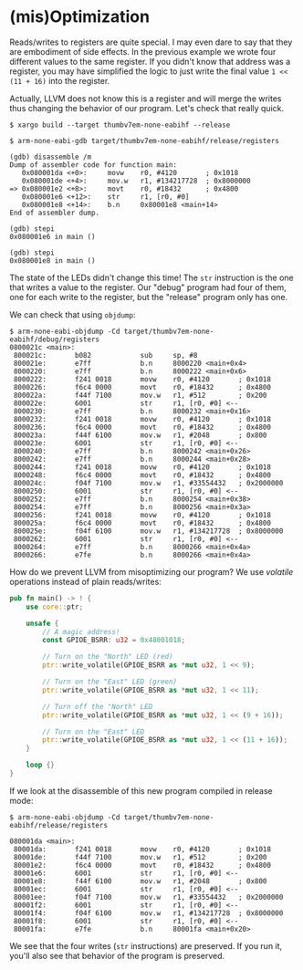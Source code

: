# (mis)Optimization

Reads/writes to registers are quite special. I may even dare to say that they
are embodiment of side effects. In the previous example we wrote four different
values to the same register. If you didn't know that address was a register, you
may have simplified the logic to just write the final value `1 << (11 + 16)`
into the register.

Actually, LLVM does not know this is a register and will merge the writes thus
changing the behavior of our program. Let's check that really quick.

```
$ xargo build --target thumbv7em-none-eabihf --release

$ arm-none-eabi-gdb target/thumbv7em-none-eabihf/release/registers

(gdb) disassemble /m
Dump of assembler code for function main:
   0x080001da <+0>:     movw    r0, #4120       ; 0x1018
   0x080001de <+4>:     mov.w   r1, #134217728  ; 0x8000000
=> 0x080001e2 <+8>:     movt    r0, #18432      ; 0x4800
   0x080001e6 <+12>:    str     r1, [r0, #0]
   0x080001e8 <+14>:    b.n     0x80001e8 <main+14>
End of assembler dump.

(gdb) stepi
0x080001e6 in main ()

(gdb) stepi
0x080001e8 in main ()
```

The state of the LEDs didn't change this time! The `str` instruction is the one
that writes a value to the register. Our "debug" program had four of them, one
for each write to the register, but the "release" program only has one.

We can check that using `objdump`:

```
$ arm-none-eabi-objdump -Cd target/thumbv7em-none-eabihf/debug/registers
0800021c <main>:
 800021c:       b082            sub     sp, #8
 800021e:       e7ff            b.n     8000220 <main+0x4>
 8000220:       e7ff            b.n     8000222 <main+0x6>
 8000222:       f241 0018       movw    r0, #4120       ; 0x1018
 8000226:       f6c4 0000       movt    r0, #18432      ; 0x4800
 800022a:       f44f 7100       mov.w   r1, #512        ; 0x200
 800022e:       6001            str     r1, [r0, #0] <--
 8000230:       e7ff            b.n     8000232 <main+0x16>
 8000232:       f241 0018       movw    r0, #4120       ; 0x1018
 8000236:       f6c4 0000       movt    r0, #18432      ; 0x4800
 800023a:       f44f 6100       mov.w   r1, #2048       ; 0x800
 800023e:       6001            str     r1, [r0, #0] <--
 8000240:       e7ff            b.n     8000242 <main+0x26>
 8000242:       e7ff            b.n     8000244 <main+0x28>
 8000244:       f241 0018       movw    r0, #4120       ; 0x1018
 8000248:       f6c4 0000       movt    r0, #18432      ; 0x4800
 800024c:       f04f 7100       mov.w   r1, #33554432   ; 0x2000000
 8000250:       6001            str     r1, [r0, #0] <--
 8000252:       e7ff            b.n     8000254 <main+0x38>
 8000254:       e7ff            b.n     8000256 <main+0x3a>
 8000256:       f241 0018       movw    r0, #4120       ; 0x1018
 800025a:       f6c4 0000       movt    r0, #18432      ; 0x4800
 800025e:       f04f 6100       mov.w   r1, #134217728  ; 0x8000000
 8000262:       6001            str     r1, [r0, #0] <--
 8000264:       e7ff            b.n     8000266 <main+0x4a>
 8000266:       e7fe            b.n     8000266 <main+0x4a>
```

How do we prevent LLVM from misoptimizing our program? We use *volatile*
operations instead of plain reads/writes:

``` rust
pub fn main() -> ! {
    use core::ptr;

    unsafe {
        // A magic address!
        const GPIOE_BSRR: u32 = 0x48001018;

        // Turn on the "North" LED (red)
        ptr::write_volatile(GPIOE_BSRR as *mut u32, 1 << 9);

        // Turn on the "East" LED (green)
        ptr::write_volatile(GPIOE_BSRR as *mut u32, 1 << 11);

        // Turn off the "North" LED
        ptr::write_volatile(GPIOE_BSRR as *mut u32, 1 << (9 + 16));

        // Turn on the "East" LED
        ptr::write_volatile(GPIOE_BSRR as *mut u32, 1 << (11 + 16));
    }

    loop {}
}
```

If we look at the disassemble of this new program compiled in release mode:

```
$ arm-none-eabi-objdump -Cd target/thumbv7em-none-eabihf/release/registers

080001da <main>:
 80001da:       f241 0018       movw    r0, #4120       ; 0x1018
 80001de:       f44f 7100       mov.w   r1, #512        ; 0x200
 80001e2:       f6c4 0000       movt    r0, #18432      ; 0x4800
 80001e6:       6001            str     r1, [r0, #0] <--
 80001e8:       f44f 6100       mov.w   r1, #2048       ; 0x800
 80001ec:       6001            str     r1, [r0, #0] <--
 80001ee:       f04f 7100       mov.w   r1, #33554432   ; 0x2000000
 80001f2:       6001            str     r1, [r0, #0] <--
 80001f4:       f04f 6100       mov.w   r1, #134217728  ; 0x8000000
 80001f8:       6001            str     r1, [r0, #0] <--
 80001fa:       e7fe            b.n     80001fa <main+0x20>
```

We see that the four writes (`str` instructions) are preserved. If you run it,
you'll also see that behavior of the program is preserved.
